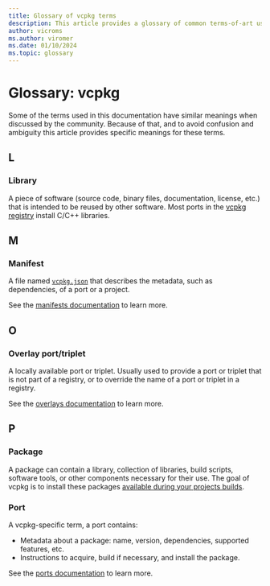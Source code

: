 ```yaml
---
title: Glossary of vcpkg terms
description: This article provides a glossary of common terms-of-art used in vcpkg's documentation.
author: vicroms
ms.author: viromer
ms.date: 01/10/2024
ms.topic: glossary
---
```


# Glossary: vcpkg

Some of the terms used in this documentation have similar meanings when
discussed by the community. Because of that, and to avoid confusion and
ambiguity this article provides specific meanings for these terms.

## L

### Library

A piece of software (source code, binary files, documentation, license, etc.)
that is intended to be reused by other software. Most ports in the [vcpkg
registry](<https://github.com/Microsoft/vcpkg>) install C/C++ libraries.

## M

### Manifest

A file named [`vcpkg.json`](../reference/vcpkg-json.md) that describes the
metadata, such as dependencies, of a port or a project.

See the [manifests documentation](../concepts/manifest-mode.md) to learn more.

## O

### Overlay port/triplet

A locally available port or triplet. Usually used to provide a port or triplet
that is not part of a registry, or to override the name of a port or triplet in
a registry.

See the [overlays documentation](../concepts/overlay-ports.md) to learn more.

## P

### Package

A package can contain a library, collection of libraries, build scripts,
software tools, or other components necessary for their use. The goal of vcpkg
is to install these packages [available during your projects
builds](../concepts/build-system-integration.md).

### Port

A vcpkg-specific term, a port contains:

* Metadata about a package: name, version, dependencies, supported features,
  etc.
* Instructions to acquire, build if necessary, and install the package.

See the [ports documentation](../concepts/ports.md) to learn more.
